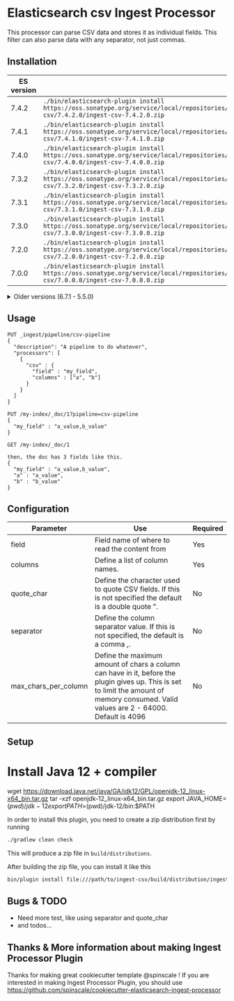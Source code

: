 # Elasticsearch csv Ingest Processor

This processor can parse CSV data and stores it as individual fields.
This filter can also parse data with any separator, not just commas.

## Installation

| ES version | Command |
| ---------- | ------- |
| 7.4.2 | `./bin/elasticsearch-plugin install https://oss.sonatype.org/service/local/repositories/releases/content/info/johtani/elasticsearch/plugin/ingest/ingest-csv/7.4.2.0/ingest-csv-7.4.2.0.zip` |
| 7.4.1 | `./bin/elasticsearch-plugin install https://oss.sonatype.org/service/local/repositories/releases/content/info/johtani/elasticsearch/plugin/ingest/ingest-csv/7.4.1.0/ingest-csv-7.4.1.0.zip` |
| 7.4.0 | `./bin/elasticsearch-plugin install https://oss.sonatype.org/service/local/repositories/releases/content/info/johtani/elasticsearch/plugin/ingest/ingest-csv/7.4.0.0/ingest-csv-7.4.0.0.zip` |
| 7.3.2 | `./bin/elasticsearch-plugin install https://oss.sonatype.org/service/local/repositories/releases/content/info/johtani/elasticsearch/plugin/ingest/ingest-csv/7.3.2.0/ingest-csv-7.3.2.0.zip` |
| 7.3.1 | `./bin/elasticsearch-plugin install https://oss.sonatype.org/service/local/repositories/releases/content/info/johtani/elasticsearch/plugin/ingest/ingest-csv/7.3.1.0/ingest-csv-7.3.1.0.zip` |
| 7.3.0 | `./bin/elasticsearch-plugin install https://oss.sonatype.org/service/local/repositories/releases/content/info/johtani/elasticsearch/plugin/ingest/ingest-csv/7.3.0.0/ingest-csv-7.3.0.0.zip` |
| 7.2.0 | `./bin/elasticsearch-plugin install https://oss.sonatype.org/service/local/repositories/releases/content/info/johtani/elasticsearch/plugin/ingest/ingest-csv/7.2.0.0/ingest-csv-7.2.0.0.zip` |
| 7.0.0 | `./bin/elasticsearch-plugin install https://oss.sonatype.org/service/local/repositories/releases/content/info/johtani/elasticsearch/plugin/ingest/ingest-csv/7.0.0.0/ingest-csv-7.0.0.0.zip` |

<details>
  <summary>Older versions (6.7.1 - 5.5.0) </summary>
  
| ES version | Command |
| ---------- | ------- |
| 6.7.1 | `./bin/elasticsearch-plugin install https://oss.sonatype.org/service/local/repositories/releases/content/info/johtani/elasticsearch/plugin/ingest/ingest-csv/6.7.1.0/ingest-csv-6.7.1.0.zip` |
| 6.7.0 | `./bin/elasticsearch-plugin install https://oss.sonatype.org/service/local/repositories/releases/content/info/johtani/elasticsearch/plugin/ingest/ingest-csv/6.7.0.0/ingest-csv-6.7.0.0.zip` |
| 6.6.2 | `./bin/elasticsearch-plugin install https://oss.sonatype.org/service/local/repositories/releases/content/info/johtani/elasticsearch/plugin/ingest/ingest-csv/6.6.2.0/ingest-csv-6.6.2.0.zip` |
| 6.6.1 | `./bin/elasticsearch-plugin install https://oss.sonatype.org/service/local/repositories/releases/content/info/johtani/elasticsearch/plugin/ingest/ingest-csv/6.6.1.0/ingest-csv-6.6.1.0.zip` |
| 6.6.0 | `./bin/elasticsearch-plugin install https://oss.sonatype.org/service/local/repositories/releases/content/info/johtani/elasticsearch/plugin/ingest/ingest-csv/6.6.0.0/ingest-csv-6.6.0.0.zip` |
| 6.5.4 | `./bin/elasticsearch-plugin install https://oss.sonatype.org/service/local/repositories/releases/content/info/johtani/elasticsearch/plugin/ingest/ingest-csv/6.5.4.0/ingest-csv-6.5.4.0.zip` |
| 6.5.3 | `./bin/elasticsearch-plugin install https://oss.sonatype.org/service/local/repositories/releases/content/info/johtani/elasticsearch/plugin/ingest/ingest-csv/6.5.3.0/ingest-csv-6.5.3.0.zip` |
| 6.5.2 | `./bin/elasticsearch-plugin install https://oss.sonatype.org/service/local/repositories/releases/content/info/johtani/elasticsearch/plugin/ingest/ingest-csv/6.5.2.0/ingest-csv-6.5.2.0.zip` |
| 6.5.1 | `./bin/elasticsearch-plugin install https://oss.sonatype.org/service/local/repositories/releases/content/info/johtani/elasticsearch/plugin/ingest/ingest-csv/6.5.1.0/ingest-csv-6.5.1.0.zip` |
| 6.5.0 | `./bin/elasticsearch-plugin install https://oss.sonatype.org/service/local/repositories/releases/content/info/johtani/elasticsearch/plugin/ingest/ingest-csv/6.5.0.0/ingest-csv-6.5.0.0.zip` |
| 6.4.3 | `./bin/elasticsearch-plugin install https://oss.sonatype.org/service/local/repositories/releases/content/info/johtani/elasticsearch/plugin/ingest/ingest-csv/6.4.3.0/ingest-csv-6.4.3.0.zip` |
| 6.4.2 | `./bin/elasticsearch-plugin install https://oss.sonatype.org/service/local/repositories/releases/content/info/johtani/elasticsearch/plugin/ingest/ingest-csv/6.4.2.0/ingest-csv-6.4.2.0.zip` |
| 6.4.1 | `./bin/elasticsearch-plugin install https://oss.sonatype.org/service/local/repositories/releases/content/info/johtani/elasticsearch/plugin/ingest/ingest-csv/6.4.1.0/ingest-csv-6.4.1.0.zip` |
| 6.4.0 | `./bin/elasticsearch-plugin install https://oss.sonatype.org/service/local/repositories/releases/content/info/johtani/elasticsearch/plugin/ingest/ingest-csv/6.4.0.0/ingest-csv-6.4.0.0.zip` |
| 6.3.2 | `./bin/elasticsearch-plugin install https://oss.sonatype.org/service/local/repositories/releases/content/info/johtani/elasticsearch/plugin/ingest/ingest-csv/6.3.2.0/ingest-csv-6.3.2.0.zip` |
| 6.3.1 | `./bin/elasticsearch-plugin install https://oss.sonatype.org/service/local/repositories/releases/content/info/johtani/elasticsearch/plugin/ingest/ingest-csv/6.3.1.0/ingest-csv-6.3.1.0.zip` |
| 6.3.0 | `./bin/elasticsearch-plugin install https://oss.sonatype.org/service/local/repositories/releases/content/info/johtani/elasticsearch/plugin/ingest/ingest-csv/6.3.0.0/ingest-csv-6.3.0.0.zip` |
| 6.2.4 | `./bin/elasticsearch-plugin install https://oss.sonatype.org/service/local/repositories/releases/content/info/johtani/elasticsearch/plugin/ingest/ingest-csv/6.2.4.0/ingest-csv-6.2.4.0.zip` |
| 6.2.4 | `./bin/elasticsearch-plugin install https://oss.sonatype.org/service/local/repositories/releases/content/info/johtani/elasticsearch/plugin/ingest/ingest-csv/6.2.4.0/ingest-csv-6.2.4.0.zip` |
| 6.2.3 | `./bin/elasticsearch-plugin install https://oss.sonatype.org/service/local/repositories/releases/content/info/johtani/elasticsearch/plugin/ingest/ingest-csv/6.2.3.0/ingest-csv-6.2.3.0.zip` |
| 6.2.2 | `./bin/elasticsearch-plugin install https://oss.sonatype.org/service/local/repositories/releases/content/info/johtani/elasticsearch/plugin/ingest/ingest-csv/6.2.2.0/ingest-csv-6.2.2.0.zip` |
| 6.2.1 | `./bin/elasticsearch-plugin install https://oss.sonatype.org/service/local/repositories/releases/content/info/johtani/elasticsearch/plugin/ingest/ingest-csv/6.2.1.0/ingest-csv-6.2.1.0.zip` |
| 6.2.0 | `./bin/elasticsearch-plugin install https://oss.sonatype.org/service/local/repositories/releases/content/info/johtani/elasticsearch/plugin/ingest/ingest-csv/6.2.0.0/ingest-csv-6.2.0.0.zip` |
| 6.1.3 | `./bin/elasticsearch-plugin install https://oss.sonatype.org/service/local/repositories/releases/content/info/johtani/elasticsearch/plugin/ingest/ingest-csv/6.1.3.0/ingest-csv-6.1.3.0.zip` |
| 6.1.2 | `./bin/elasticsearch-plugin install https://oss.sonatype.org/service/local/repositories/releases/content/info/johtani/elasticsearch/plugin/ingest/ingest-csv/6.1.2.0/ingest-csv-6.1.2.0.zip` |
| 6.1.1 | `./bin/elasticsearch-plugin install https://oss.sonatype.org/service/local/repositories/releases/content/info/johtani/elasticsearch/plugin/ingest/ingest-csv/6.1.1.0/ingest-csv-6.1.1.0.zip` |
| 6.0.0 | `./bin/elasticsearch-plugin install https://oss.sonatype.org/service/local/repositories/releases/content/info/johtani/elasticsearch/plugin/ingest/ingest-csv/6.0.0.0/ingest-csv-6.0.0.0.zip` |
| 5.6.3 | `./bin/elasticsearch-plugin install https://oss.sonatype.org/service/local/repositories/releases/content/info/johtani/elasticsearch/plugin/ingest/ingest-csv/5.6.3.0/ingest-csv-5.6.3.0.zip` |
| 5.5.0 | `./bin/elasticsearch-plugin install https://oss.sonatype.org/service/local/repositories/releases/content/info/johtani/elasticsearch/plugin/ingest/ingest-csv/5.5.0.0/ingest-csv-5.5.0.0.zip` |

</details>

## Usage


```
PUT _ingest/pipeline/csv-pipeline
{
  "description": "A pipeline to do whatever",
  "processors": [
    {
      "csv" : {
        "field" : "my_field",
        "columns" : ["a", "b"]
      }
    }
  ]
}

PUT /my-index/_doc/1?pipeline=csv-pipeline
{
  "my_field" : "a_value,b_value"
}

GET /my-index/_doc/1

then, the doc has 3 fields like this.
{
  "my_field" : "a_value,b_value",
  "a" : "a_value",
  "b" : "b_value"
}
```

## Configuration

| Parameter | Use | Required |
| --- | --- | --- |
| field   | Field name of where to read the content from | Yes |
| columns  | Define a list of column names. | Yes |
| quote_char | Define the character used to quote CSV fields. If this is not specified the default is a double quote ". | No |
| separator | Define the column separator value. If this is not specified, the default is a comma ,. | No |
| max_chars_per_column | Define the maximum amount of chars a column can have in it, before the plugin gives up.  This is set to limit the amount of memory consumed. Valid values are 2 - 64000. Default is 4096 | No |


## Setup

# Install Java 12 + compiler

wget https://download.java.net/java/GA/jdk12/GPL/openjdk-12_linux-x64_bin.tar.gz
tar -xzf openjdk-12_linux-x64_bin.tar.gz
export JAVA_HOME=$(pwd)/jdk-12
export PATH=$(pwd)/jdk-12/bin:$PATH

In order to install this plugin, you need to create a zip distribution first by running

```bash
./gradlew clean check
```

This will produce a zip file in `build/distributions`.

After building the zip file, you can install it like this

```bash
bin/plugin install file:///path/to/ingest-csv/build/distribution/ingest-csv-0.0.1-SNAPSHOT.zip
```

## Bugs & TODO

* Need more test, like using separator and quote_char 
* and todos...

## Thanks & More information about making Ingest Processor Plugin

Thanks for making great cookiecutter template @spinscale !
If you are interested in making Ingest Processor Plugin, 
you should use https://github.com/spinscale/cookiecutter-elasticsearch-ingest-processor



